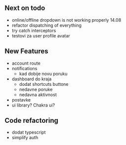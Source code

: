 ## Next on todo

- online/offline dropdown is not working properly 14.08
- refactor dispatching of everything
- try catch interceptors
- testovi za user profile avatar

## New Features

- account route
- notifications
  - kad dobije novu poruku
- dashboard do kraja
  - dodat shortcuts buttone
  - nedavne poruke
  - nedavna aktivnost
- postavke
- ui library? Chakra ui?

## Code refactoring

- dodat typescript
- simplify auth
